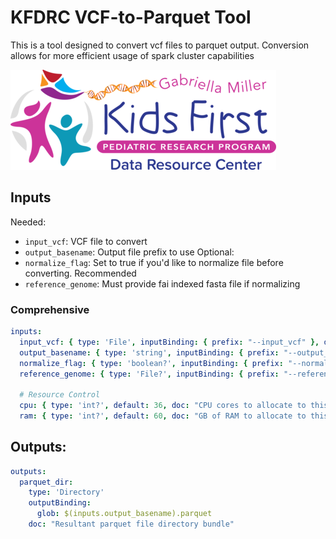 # KFDRC VCF-to-Parquet Tool
This is a tool designed to convert vcf files to parquet output.
Conversion allows for more efficient usage of spark cluster capabilities

![data service logo](https://github.com/d3b-center/d3b-research-workflows/raw/master/doc/kfdrc-logo-sm.png)

## Inputs
Needed:
 - `input_vcf`: VCF file to convert
 - `output_basename`: Output file prefix to use
Optional:
 - `normalize_flag`: Set to true if you'd like to normalize file before converting. Recommended
 - `reference_genome`: Must provide fai indexed fasta file if normalizing

### Comprehensive
```yaml
inputs:
  input_vcf: { type: 'File', inputBinding: { prefix: "--input_vcf" }, doc: "VCF to convert" }
  output_basename: { type: 'string', inputBinding: { prefix: "--output_basename" }, doc: "Output prefix of dirname for parquet files" }
  normalize_flag: { type: 'boolean?', inputBinding: { prefix: "--normalize_flag" }, doc: "Use if you want to normalize before output" }
  reference_genome: { type: 'File?', inputBinding: { prefix: "--reference_genome" }, secondaryFiles: [.fai], doc: "Provide if normalizing vcf. Fasta index must also be included"}

  # Resource Control
  cpu: { type: 'int?', default: 36, doc: "CPU cores to allocate to this task" }
  ram: { type: 'int?', default: 60, doc: "GB of RAM to allocate to this task" }


```

## Outputs:
```yaml
outputs:
  parquet_dir:
    type: 'Directory'
    outputBinding:
      glob: $(inputs.output_basename).parquet
    doc: "Resultant parquet file directory bundle"
```